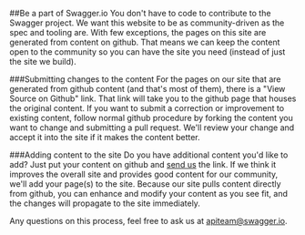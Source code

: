 ##Be a part of Swagger.io
You don't have to code to contribute to the Swagger project. We want this website to be as community-driven as the spec and tooling are. With few exceptions, the pages on this site are generated from content on github. That means we can keep the content open to the community so you can have the site you need (instead of just the site we build).

###Submitting changes to the content
For the pages on our site that are generated from github content (and that's most of them), there is a "View Source on Github" link. That link will take you to the github page that houses the original content. If you want to submit a correction or improvement to existing content, follow normal github procedure by forking the content you want to change and submitting a pull request. We'll review your change and accept it into the site if it makes the content better.

###Adding content to the site
Do you have additional content you'd like to add? Just put your content on github and [send us](mailto:apiteam@swagger.io) the link. If we think it improves the overall site and provides good content for our community, we'll add your page(s) to the site. Because our site pulls content directly from github, you can enhance and modify your content as you see fit, and the changes will propagate to the site immediately.

Any questions on this process, feel free to ask us at [apiteam@swagger.io](mailto:apiteam@swagger.io).

